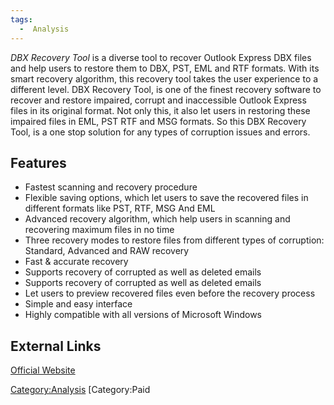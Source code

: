 ```yaml
---
tags:
  -  Analysis
---
```

*DBX Recovery Tool* is a diverse tool to recover Outlook Express DBX
files and help users to restore them to DBX, PST, EML and RTF formats.
With its smart recovery algorithm, this recovery tool takes the user
experience to a different level. DBX Recovery Tool, is one of the finest
recovery software to recover and restore impaired, corrupt and
inaccessible Outlook Express files in its original format. Not only
this, it also let users in restoring these impaired files in EML, PST
RTF and MSG formats. So this DBX Recovery Tool, is a one stop solution
for any types of corruption issues and errors.

## Features

- Fastest scanning and recovery procedure
- Flexible saving options, which let users to save the recovered files
  in different formats like PST, RTF, MSG And EML
- Advanced recovery algorithm, which help users in scanning and
  recovering maximum files in no time
- Three recovery modes to restore files from different types of
  corruption: Standard, Advanced and RAW recovery
- Fast & accurate recovery
- Supports recovery of corrupted as well as deleted emails
- Supports recovery of corrupted as well as deleted emails
- Let users to preview recovered files even before the recovery process
- Simple and easy interface
- Highly compatible with all versions of Microsoft Windows

## External Links

[Official
Website](https://www.sysinfotools.com/recovery/dbx-recovery.php)

[Category:Analysis](category:analysis.md) [Category:Paid
